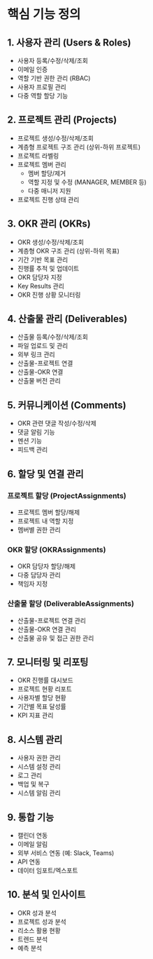 # 핵심 기능 정의

## 1. 사용자 관리 (Users & Roles)

- 사용자 등록/수정/삭제/조회
- 이메일 인증
- 역할 기반 권한 관리 (RBAC)
- 사용자 프로필 관리
- 다중 역할 할당 기능

## 2. 프로젝트 관리 (Projects)

- 프로젝트 생성/수정/삭제/조회
- 계층형 프로젝트 구조 관리 (상위-하위 프로젝트)
- 프로젝트 라벨링
- 프로젝트 멤버 관리
  - 멤버 할당/제거
  - 역할 지정 및 수정 (MANAGER, MEMBER 등)
  - 다중 매니저 지원
- 프로젝트 진행 상태 관리

## 3. OKR 관리 (OKRs)

- OKR 생성/수정/삭제/조회
- 계층형 OKR 구조 관리 (상위-하위 목표)
- 기간 기반 목표 관리
- 진행률 추적 및 업데이트
- OKR 담당자 지정
- Key Results 관리
- OKR 진행 상황 모니터링

## 4. 산출물 관리 (Deliverables)

- 산출물 등록/수정/삭제/조회
- 파일 업로드 및 관리
- 외부 링크 관리
- 산출물-프로젝트 연결
- 산출물-OKR 연결
- 산출물 버전 관리

## 5. 커뮤니케이션 (Comments)

- OKR 관련 댓글 작성/수정/삭제
- 댓글 알림 기능
- 멘션 기능
- 피드백 관리

## 6. 할당 및 연결 관리

### 프로젝트 할당 (ProjectAssignments)

- 프로젝트 멤버 할당/해제
- 프로젝트 내 역할 지정
- 멤버별 권한 관리

### OKR 할당 (OKRAssignments)

- OKR 담당자 할당/해제
- 다중 담당자 관리
- 책임자 지정

### 산출물 할당 (DeliverableAssignments)

- 산출물-프로젝트 연결 관리
- 산출물-OKR 연결 관리
- 산출물 공유 및 접근 권한 관리

## 7. 모니터링 및 리포팅

- OKR 진행률 대시보드
- 프로젝트 현황 리포트
- 사용자별 할당 현황
- 기간별 목표 달성률
- KPI 지표 관리

## 8. 시스템 관리

- 사용자 권한 관리
- 시스템 설정 관리
- 로그 관리
- 백업 및 복구
- 시스템 알림 관리

## 9. 통합 기능

- 캘린더 연동
- 이메일 알림
- 외부 서비스 연동 (예: Slack, Teams)
- API 연동
- 데이터 임포트/엑스포트

## 10. 분석 및 인사이트

- OKR 성과 분석
- 프로젝트 성과 분석
- 리소스 활용 현황
- 트렌드 분석
- 예측 분석
